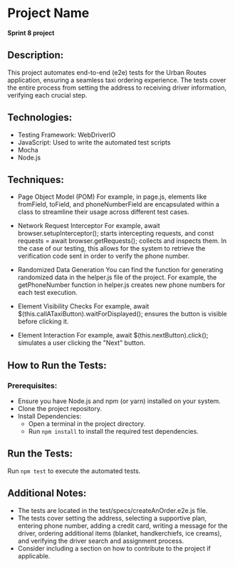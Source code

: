 # Project Name
__Sprint 8 project__

## Description:

This project automates end-to-end (e2e) tests for the Urban Routes application, ensuring a seamless taxi ordering experience. The tests cover the entire process from setting the address to receiving driver information, verifying each crucial step.

## Technologies:

* Testing Framework: WebDriverIO
* JavaScript: Used to write the automated test scripts
* Mocha
* Node.js

## Techniques:
* Page Object Model (POM)
   For example, in page.js, elements like fromField, toField, and phoneNumberField are encapsulated within a class to streamline their usage across different test cases.

* Network Request Interceptor
   For example, await browser.setupInterceptor(); starts intercepting requests, and const requests = await browser.getRequests(); collects and inspects them. In the case of our testing, this allows for the system to retrieve the verification code sent in order to verify the phone number.

* Randomized Data Generation
   You can find the function for generating randomized data in the helper.js file of the project. For example, the getPhoneNumber function in helper.js creates new phone numbers for each test execution.

* Element Visibility Checks
   For example, await $(this.callATaxiButton).waitForDisplayed(); ensures the button is visible before clicking it.

* Element Interaction
   For example, await $(this.nextButton).click(); simulates a user clicking the "Next" button.

## How to Run the Tests:

### Prerequisites:

* Ensure you have Node.js and npm (or yarn) installed on your system.
* Clone the project repository.
* Install Dependencies:
  * Open a terminal in the project directory.
  * Run `npm install` to install the required test dependencies.

## Run the Tests:

Run `npm test`  to execute the automated tests.

## Additional Notes:

* The tests are located in the test/specs/createAnOrder.e2e.js file.
* The tests cover setting the address, selecting a supportive plan, entering phone number, adding a credit card, writing a message for the driver, ordering additional items (blanket, handkerchiefs, ice creams), and verifying the driver search and assignment process.
* Consider including a section on how to contribute to the project if applicable.
